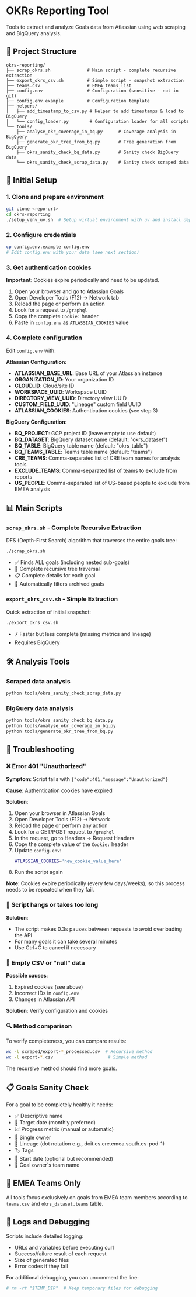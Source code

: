 # OKRs Reporting Tool

Tools to extract and analyze Goals data from Atlassian using web scraping and BigQuery analysis.

## 📁 Project Structure

```
okrs-reporting/
├── scrap_okrs.sh              # Main script - complete recursive extraction
├── export_okrs_csv.sh         # Simple script - snapshot extraction
├── teams.csv                  # EMEA teams list
├── config.env                 # Configuration (sensitive - not in git)
├── config.env.example         # Configuration template
├── helpers/
│   ├── add_timestamp_to_csv.py # Helper to add timestamps & load to BigQuery
│   └── config_loader.py        # Configuration loader for all scripts
└── tools/
    ├── analyse_okr_coverage_in_bq.py      # Coverage analysis in BigQuery
    ├── generate_okr_tree_from_bq.py       # Tree generation from BigQuery
    ├── okrs_sanity_check_bq_data.py       # Sanity check BigQuery data
    └── okrs_sanity_check_scrap_data.py    # Sanity check scraped data
```

## 🚀 Initial Setup

### 1. Clone and prepare environment
```bash
git clone <repo-url>
cd okrs-reporting
./setup_venv_uv.sh  # Setup virtual environment with uv and install dependencies from pyproject.toml
```

### 2. Configure credentials
```bash
cp config.env.example config.env
# Edit config.env with your data (see next section)
```

### 3. Get authentication cookies

**Important**: Cookies expire periodically and need to be updated.

1. Open your browser and go to Atlassian Goals
2. Open Developer Tools (F12) → Network tab
3. Reload the page or perform an action
4. Look for a request to `/graphql`
5. Copy the complete `Cookie:` header
6. Paste in `config.env` as `ATLASSIAN_COOKIES` value

### 4. Complete configuration

Edit `config.env` with:

**Atlassian Configuration:**
- **ATLASSIAN_BASE_URL**: Base URL of your Atlassian instance
- **ORGANIZATION_ID**: Your organization ID
- **CLOUD_ID**: Cloud/site ID
- **WORKSPACE_UUID**: Workspace UUID
- **DIRECTORY_VIEW_UUID**: Directory view UUID
- **CUSTOM_FIELD_UUID**: "Lineage" custom field UUID
- **ATLASSIAN_COOKIES**: Authentication cookies (see step 3)

**BigQuery Configuration:**
- **BQ_PROJECT**: GCP project ID (leave empty to use default)
- **BQ_DATASET**: BigQuery dataset name (default: "okrs_dataset")
- **BQ_TABLE**: BigQuery table name (default: "okrs_table")
- **BQ_TEAMS_TABLE**: Teams table name (default: "teams")
- **CRE_TEAMS**: Comma-separated list of CRE team names for analysis tools
- **EXCLUDE_TEAMS**: Comma-separated list of teams to exclude from reports
- **US_PEOPLE**: Comma-separated list of US-based people to exclude from EMEA analysis

## 📊 Main Scripts

### `scrap_okrs.sh` - Complete Recursive Extraction 
DFS (Depth-First Search) algorithm that traverses the entire goals tree:
```bash
./scrap_okrs.sh
```
- ✅ Finds ALL goals (including nested sub-goals)
- 🌳 Complete recursive tree traversal
- 📋 Complete details for each goal
- 🚫 Automatically filters archived goals

### `export_okrs_csv.sh` - Simple Extraction
Quick extraction of initial snapshot:
```bash
./export_okrs_csv.sh
```
- ⚡ Faster but less complete (missing metrics and lineage)
- Requires BigQuery


## 🛠️ Analysis Tools

### Scraped data analysis
```bash
python tools/okrs_sanity_check_scrap_data.py
```

### BigQuery data analysis
```bash
python tools/okrs_sanity_check_bq_data.py
python tools/analyse_okr_coverage_in_bq.py
python tools/generate_okr_tree_from_bq.py
```

## 🔧 Troubleshooting

### ❌ Error 401 "Unauthorized"

**Symptom**: Script fails with `{"code":401,"message":"Unauthorized"}`

**Cause**: Authentication cookies have expired

**Solution**:
1. Open your browser in Atlassian Goals
2. Open Developer Tools (F12) → Network
3. Reload the page or perform any action
4. Look for a GET/POST request to `/graphql`
5. In the request, go to Headers → Request Headers
6. Copy the complete value of the `Cookie:` header
7. Update `config.env`:
   ```bash
   ATLASSIAN_COOKIES='new_cookie_value_here'
   ```
8. Run the script again

**Note**: Cookies expire periodically (every few days/weeks), so this process needs to be repeated when they fail.

### 🐛 Script hangs or takes too long

**Solution**: 
- The script makes 0.3s pauses between requests to avoid overloading the API
- For many goals it can take several minutes
- Use Ctrl+C to cancel if necessary

### 📄 Empty CSV or "null" data

**Possible causes**:
1. Expired cookies (see above)
2. Incorrect IDs in `config.env`
3. Changes in Atlassian API

**Solution**: Verify configuration and cookies

### 🔍 Method comparison

To verify completeness, you can compare results:
```bash
wc -l scraped/export-*_processed.csv  # Recursive method
wc -l export-*.csv                     # Simple method
```

The recursive method should find more goals.

## 📋 Goals Sanity Check

For a goal to be completely healthy it needs:
- ✅ Descriptive name
- 📅 Target date (monthly preferred)
- 📈 Progress metric (manual or automatic)
- 👤 Single owner
- 🌳 Lineage (dot notation e.g., doit.cs.cre.emea.south.es-pod-1)
- 🏷️ Tags
- 📌 Start date (optional but recommended)
- 🧭 Goal owner's team name

## 🎯 EMEA Teams Only

All tools focus exclusively on goals from EMEA team members according to `teams.csv` and `okrs_dataset.teams` table.

## 📝 Logs and Debugging

Scripts include detailed logging:
- URLs and variables before executing curl
- Success/failure result of each request
- Size of generated files
- Error codes if they fail

For additional debugging, you can uncomment the line:
```bash
# rm -rf "$TEMP_DIR"  # Keep temporary files for debugging
``` 